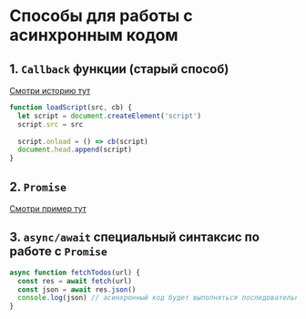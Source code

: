# Способы для работы с асинхронным кодом
## 1. `Callback` функции (старый способ)
[Смотри историю тут](./15.promise.md/#история-перехода-к-promise)
```js
function loadScript(src, cb) {
  let script = document.createElement('script')
  script.src = src
  
  script.onload = () => cb(script)
  document.head.append(script)
}
```

## 2. `Promise`
[Смотри пример тут](./15.promise.md/#promise)

## 3. `async/await` специальный синтаксис по работе с `Promise`
```js
async function fetchTodos(url) {
  const res = await fetch(url)
  const json = await res.json()
  console.log(json) // асинхронный код будет выполняться последовательно
}
```
